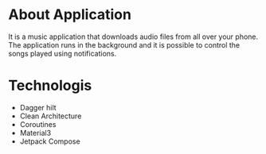 # About Application
It is a music application that downloads audio files from all over your phone. The application runs in the background and it is possible to control the songs played using notifications.

# Technologis
- Dagger hilt
- Clean Architecture
- Coroutines
- Material3
- Jetpack Compose 
